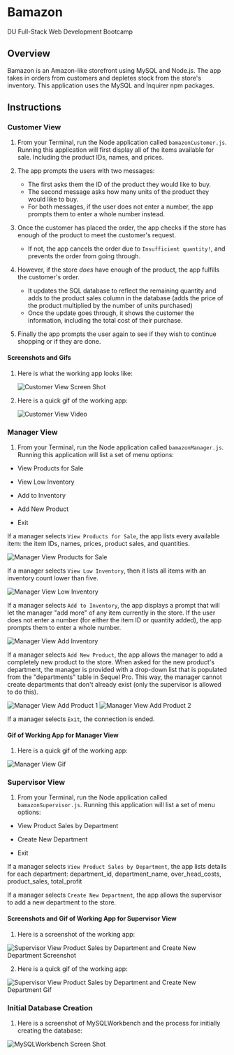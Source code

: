 # Bamazon
DU Full-Stack Web Development Bootcamp

## Overview

Bamazon is an Amazon-like storefront using MySQL and Node.js. The app takes in orders from customers and depletes stock from the store's inventory.  This application uses the MySQL and Inquirer npm packages.

## Instructions

### Customer View

1. From your Terminal, run the Node application called `bamazonCustomer.js`. Running this application will first display all of the items available for sale. Including the product IDs, names, and prices.

2. The app prompts the users with two messages:

    * The first asks them the ID of the product they would like to buy.
    * The second message asks how many units of the product they would like to buy.
    * For both messages, if the user does not enter a number, the app prompts them to enter a whole number instead.

3. Once the customer has placed the order, the app checks if the store has enough of the product to meet the customer's request.

    * If not, the app cancels the order due to  `Insufficient quantity!`, and prevents the order from going through.

4. However, if the store _does_ have enough of the product, the app fulfills the customer's order.
    * It updates the SQL database to reflect the remaining quantity and adds to the product sales column in the database (adds the price of the product multiplied by the number of units purchased)
    * Once the update goes through, it shows the customer the information, including the total cost of their purchase.
    
5. Finally the app prompts the user again to see if they wish to continue shopping or if they are done.


#### Screenshots and Gifs

1. Here is what the working app looks like:

    ![Customer View Screen Shot](/images/screenshot1.png)
    
2. Here is a quick gif of the working app:

    ![Customer View Video](/images/bamazonCustomer.gif)



### Manager View

1. From your Terminal, run the Node application called `bamazonManager.js`. Running this application will list a set of menu options:

* View Products for Sale

* View Low Inventory

* Add to Inventory

* Add New Product

* Exit

If a manager selects `View Products for Sale`, the app lists every available item: the item IDs, names, prices, product sales, and quantities.

![Manager View Products for Sale](/images/screenshot2.png)

If a manager selects `View Low Inventory`, then it lists all items with an inventory count lower than five.

![Manager View Low Inventory](/images/screenshot3.png)

If a manager selects `Add to Inventory`, the app displays a prompt that will let the manager "add more" of any item currently in the store. If the user does not enter a number (for either the item ID or quantity added), the app prompts them to enter a whole number.

![Manager View Add Inventory](/images/screenshot4.png)

If a manager selects `Add New Product`, the app allows the manager to add a completely new product to the store. When asked for the new product's department, the manager is provided with a drop-down list that is populated from the "departments" table in Sequel Pro. This way, the manager cannot create departments that don't already exist (only the supervisor is allowed to do this).

![Manager View Add Product 1](/images/screenshot5.png)
![Manager View Add Product 2](/images/screenshot6.png)

If a manager selects `Exit`, the connection is ended.

#### Gif of Working App for Manager View

1. Here is a quick gif of the working app:

![Manager View Gif](/images/bamazonManager.gif)

### Supervisor View

1. From your Terminal, run the Node application called `bamazonSupervisor.js`. Running this application will list a set of menu options:

* View Product Sales by Department

* Create New Department

* Exit

If a manager selects `View Product Sales by Department`, the app lists details for each department: department_id, department_name, over_head_costs, product_sales, total_profit

If a manager selects `Create New Department`, the app allows the supervisor to add a new department to the store.

#### Screenshots and Gif of Working App for Supervisor View

1. Here is a screenshot of the working app:

![Supervisor View Product Sales by Department and Create New Department Screenshot](/images/screenshot7.png)

2. Here is a quick gif of the working app:

![Supervisor View Product Sales by Department and Create New Department Gif](/images/bamazonSupervisor.gif)

### Initial Database Creation

1. Here is a screenshot of MySQLWorkbench and the process for initially creating the database:

![MySQLWorkbench Screen Shot](/images/mysql.png)